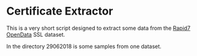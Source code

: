 # Certificate Extractor

This is a very short script designed to extract some data from the [Rapid7 OpenData](https://opendata.rapid7.com) SSL dataset.

In the directory 29062018 is some samples from one dataset.